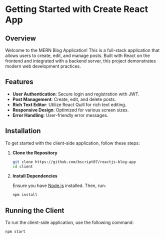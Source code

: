 # Getting Started with Create React App

## Overview

Welcome to the MERN Blog Application! This is a full-stack application that allows users to create, edit, and manage posts. Built with React on the frontend and integrated with a backend server, this project demonstrates modern web development practices.

## Features

- **User Authentication**: Secure login and registration with JWT.
- **Post Management**: Create, edit, and delete posts.
- **Rich Text Editor**: Utilize React Quill for rich text editing.
- **Responsive Design**: Optimized for various screen sizes.
- **Error Handling**: User-friendly error messages.

## Installation

To get started with the client-side application, follow these steps:

1. **Clone the Repository**

    ```bash
    git clone https://github.com/bscript07/reactjs-blog-app
    cd client
    ```

2. **Install Dependencies**

    Ensure you have [Node.js](https://nodejs.org/) installed. Then, run:

    ```bash
    npm install
    ```

## Running the Client

To run the client-side application, use the following command:

```bash
npm start

